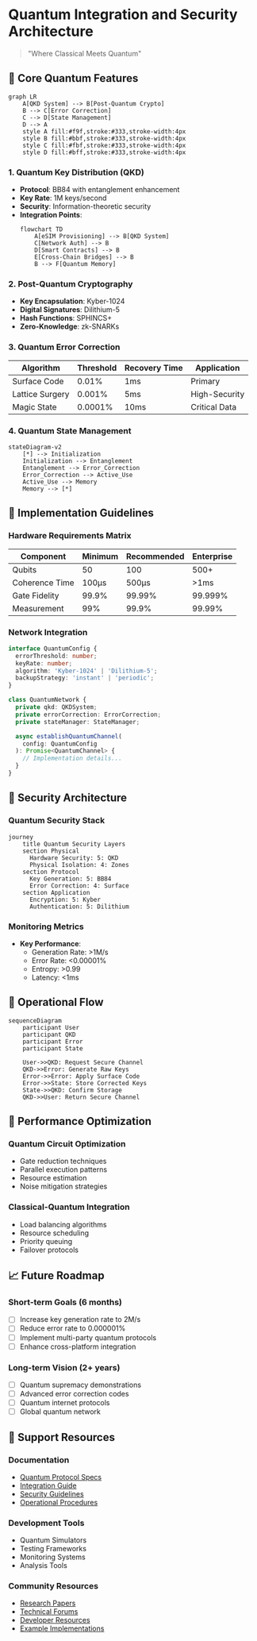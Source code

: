 # Quantum Integration and Security Architecture

> "Where Classical Meets Quantum"

## 🌌 Core Quantum Features

```mermaid
graph LR
    A[QKD System] --> B[Post-Quantum Crypto]
    B --> C[Error Correction]
    C --> D[State Management]
    D --> A
    style A fill:#f9f,stroke:#333,stroke-width:4px
    style B fill:#bbf,stroke:#333,stroke-width:4px
    style C fill:#fbf,stroke:#333,stroke-width:4px
    style D fill:#bff,stroke:#333,stroke-width:4px
```

### 1. Quantum Key Distribution (QKD)
- **Protocol**: BB84 with entanglement enhancement
- **Key Rate**: 1M keys/second
- **Security**: Information-theoretic security
- **Integration Points**:
  ```mermaid
  flowchart TD
      A[eSIM Provisioning] --> B[QKD System]
      C[Network Auth] --> B
      D[Smart Contracts] --> B
      E[Cross-Chain Bridges] --> B
      B --> F[Quantum Memory]
  ```

### 2. Post-Quantum Cryptography
- **Key Encapsulation**: Kyber-1024
- **Digital Signatures**: Dilithium-5
- **Hash Functions**: SPHINCS+
- **Zero-Knowledge**: zk-SNARKs

### 3. Quantum Error Correction
| Algorithm | Threshold | Recovery Time | Application |
|-----------|-----------|---------------|-------------|
| Surface Code | 0.01% | 1ms | Primary |
| Lattice Surgery | 0.001% | 5ms | High-Security |
| Magic State | 0.0001% | 10ms | Critical Data |

### 4. Quantum State Management
```mermaid
stateDiagram-v2
    [*] --> Initialization
    Initialization --> Entanglement
    Entanglement --> Error_Correction
    Error_Correction --> Active_Use
    Active_Use --> Memory
    Memory --> [*]
```

## 🔬 Implementation Guidelines

### Hardware Requirements Matrix
| Component | Minimum | Recommended | Enterprise |
|-----------|---------|-------------|------------|
| Qubits | 50 | 100 | 500+ |
| Coherence Time | 100μs | 500μs | >1ms |
| Gate Fidelity | 99.9% | 99.99% | 99.999% |
| Measurement | 99% | 99.9% | 99.99% |

### Network Integration
```typescript
interface QuantumConfig {
  errorThreshold: number;
  keyRate: number;
  algorithm: 'Kyber-1024' | 'Dilithium-5';
  backupStrategy: 'instant' | 'periodic';
}

class QuantumNetwork {
  private qkd: QKDSystem;
  private errorCorrection: ErrorCorrection;
  private stateManager: StateManager;

  async establishQuantumChannel(
    config: QuantumConfig
  ): Promise<QuantumChannel> {
    // Implementation details...
  }
}
```

## 🔐 Security Architecture

### Quantum Security Stack
```mermaid
journey
    title Quantum Security Layers
    section Physical
      Hardware Security: 5: QKD
      Physical Isolation: 4: Zones
    section Protocol
      Key Generation: 5: BB84
      Error Correction: 4: Surface
    section Application
      Encryption: 5: Kyber
      Authentication: 5: Dilithium
```

### Monitoring Metrics
- **Key Performance**:
  - Generation Rate: >1M/s
  - Error Rate: <0.00001%
  - Entropy: >0.99
  - Latency: <1ms

## 🔄 Operational Flow

```mermaid
sequenceDiagram
    participant User
    participant QKD
    participant Error
    participant State
    
    User->>QKD: Request Secure Channel
    QKD->>Error: Generate Raw Keys
    Error->>Error: Apply Surface Code
    Error->>State: Store Corrected Keys
    State->>QKD: Confirm Storage
    QKD->>User: Return Secure Channel
```

## 🚀 Performance Optimization

### Quantum Circuit Optimization
- Gate reduction techniques
- Parallel execution patterns
- Resource estimation
- Noise mitigation strategies

### Classical-Quantum Integration
- Load balancing algorithms
- Resource scheduling
- Priority queuing
- Failover protocols

## 📈 Future Roadmap

### Short-term Goals (6 months)
- [ ] Increase key generation rate to 2M/s
- [ ] Reduce error rate to 0.000001%
- [ ] Implement multi-party quantum protocols
- [ ] Enhance cross-platform integration

### Long-term Vision (2+ years)
- [ ] Quantum supremacy demonstrations
- [ ] Advanced error correction codes
- [ ] Quantum internet protocols
- [ ] Global quantum network

## 🤝 Support Resources

### Documentation
- [Quantum Protocol Specs](quantum_protocols.md)
- [Integration Guide](integration_guide.md)
- [Security Guidelines](security_guide.md)
- [Operational Procedures](operations_guide.md)

### Development Tools
- Quantum Simulators
- Testing Frameworks
- Monitoring Systems
- Analysis Tools

### Community Resources
- [Research Papers](research/)
- [Technical Forums](https://forum.astralink.com)
- [Developer Resources](https://dev.astralink.com)
- [Example Implementations](examples/)
